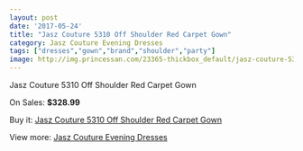 ```yaml
---
layout: post
date: '2017-05-24'
title: "Jasz Couture 5310 Off Shoulder Red Carpet Gown"
category: Jasz Couture Evening Dresses
tags: ["dresses","gown","brand","shoulder","party"]
image: http://img.princessan.com/23365-thickbox_default/jasz-couture-5310-off-shoulder-red-carpet-gown.jpg
---
```

Jasz Couture 5310 Off Shoulder Red Carpet Gown

On Sales: **$328.99**
<a href="https://www.princessan.com/en/10596-jasz-couture-5310-off-shoulder-red-carpet-gown.html"><amp-img layout="responsive" width="600" height="600" src="//img.princessan.com/23365-thickbox_default/jasz-couture-5310-off-shoulder-red-carpet-gown.jpg" alt="Jasz Couture 5310 Off Shoulder Red Carpet Gown 0" /></a>
<a href="https://www.princessan.com/en/10596-jasz-couture-5310-off-shoulder-red-carpet-gown.html"><amp-img layout="responsive" width="600" height="600" src="//img.princessan.com/23366-thickbox_default/jasz-couture-5310-off-shoulder-red-carpet-gown.jpg" alt="Jasz Couture 5310 Off Shoulder Red Carpet Gown 1" /></a>

Buy it: [Jasz Couture 5310 Off Shoulder Red Carpet Gown](https://www.princessan.com/en/10596-jasz-couture-5310-off-shoulder-red-carpet-gown.html "Jasz Couture 5310 Off Shoulder Red Carpet Gown")

View more: [Jasz Couture Evening Dresses](https://www.princessan.com/en/82- "Jasz Couture Evening Dresses")